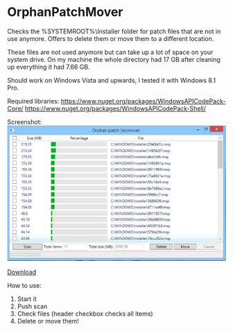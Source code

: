# OrphanPatchMover
Checks the %SYSTEMROOT%\Installer folder for patch files that are not in use anymore. Offers to delete them or move them to a different location.

These files are not used anymore but can take up a lot of space on your system drive.
On my machine the whole directory had 17 GB after cleaning up everything it had 7.66 GB.

Should work on Windows Vista and upwards, I tested it with Windows 8.1 Pro.

Required libraries:
https://www.nuget.org/packages/WindowsAPICodePack-Core/
https://www.nuget.org/packages/WindowsAPICodePack-Shell/

Screenshot:
![Screenshot](https://raw.githubusercontent.com/g4rb4g3/OrphanPatchMover/master/screenshot.JPG)

[Download](https://raw.githubusercontent.com/g4rb4g3/OrphanPatchMover/master/OrphanPatchMover.zip "Download")

How to use:
1. Start it
2. Push scan
3. Check files (header checkbox checks all items)
4. Delete or move them!